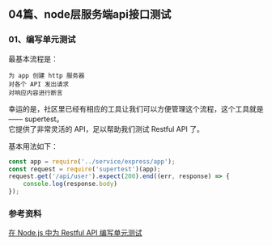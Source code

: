 ## 04篇、node层服务端api接口测试

### <div id="class04-01">01、编写单元测试</div>
最基本流程是：
```
为 app 创建 http 服务器
对各个 API 发出请求
对响应内容进行断言
```
幸运的是，社区里已经有相应的工具让我们可以方便管理这个流程，这个工具就是 —— supertest。                  
它提供了非常灵活的 API，足以帮助我们测试 Restful API 了。                   

基本用法如下：
```javascript
const app = require('../service/express/app');
const request = require('supertest')(app);
request.get('/api/user').expect(200).end((err, response) => {
    console.log(response.body)
});
```





### 参考资料
[在 Node.js 中为 Restful API 编写单元测试](http://scarletsky.github.io/2016/10/05/write-unit-tests-for-restful-api-in-nodejs/)